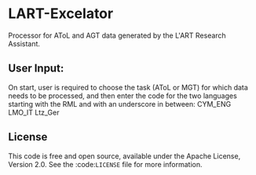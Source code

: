 # LART-Excelator
Processor for AToL and AGT data generated by the L'ART Research Assistant.

User Input:
----------
On start, user is required to choose the task (AToL or MGT) for which data needs to be processed, and then enter the code for the two languages starting with the RML and with an underscore in between: 
CYM_ENG 
LMO_IT
Ltz_Ger

License
-------
This code is free and open source, available under the Apache License,
Version 2.0. See the :code:`LICENSE` file for more information.

